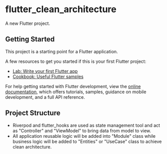 # flutter_clean_architecture

A new Flutter project.

## Getting Started

This project is a starting point for a Flutter application.

A few resources to get you started if this is your first Flutter project:

- [Lab: Write your first Flutter app](https://docs.flutter.dev/get-started/codelab)
- [Cookbook: Useful Flutter samples](https://docs.flutter.dev/cookbook)

For help getting started with Flutter development, view the
[online documentation](https://docs.flutter.dev/), which offers tutorials,
samples, guidance on mobile development, and a full API reference.

## Project Structure

- Riverpod and flutter_hooks are used as state management tool and act as "Controller" and "ViewModel" to bring data from model to view.
- All application reusable logic will be added into "Module" class while business logic will be added to "Entities" or "UseCase" class to achieve clean architecture.
